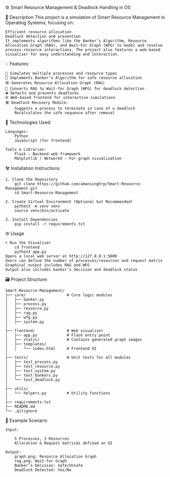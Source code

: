 ⚙️ Smart Resource Management & Deadlock Handling in OS

📝 Description
    This project is a simulation of Smart Resource Management in Operating Systems, focusing on:

    Efficient resource allocation
    Deadlock detection and prevention
    It implements algorithms like the Banker’s Algorithm, Resource Allocation Graph (RAG), and Wait-For Graph (WFG) to model and resolve process-resource interactions. The project also features a web-based visualizer for easy understanding and interaction.

💡 Features:

    🧠 Simulates multiple processes and resource types
    🔐 Implements Banker’s Algorithm for safe resource allocation
    🕸 Generates Resource Allocation Graph (RAG)
    🔄 Converts RAG to Wait-for Graph (WFG) for deadlock detection
    ❌ Detects and prevents deadlocks
    🌐 Web-based frontend for interactive simulations
    🛠️ Deadlock Recovery Module:
        Suggests a process to terminate in case of a deadlock
        Recalculates the safe sequence after removal

🧰 Technologies Used:

    Languages:
        Python
        JavaScript (for frontend)

    Tools & Libraries:
        Flask – Backend web framework
        Matplotlib / NetworkX – For graph visualization

🛠 Installation Instructions

    1. Clone the Repository
        git clone https://github.com/amansinghrp/Smart-Resource-Management.git
        cd Smart-Resource-Management

    2. Create Virtual Environment (Optional but Recommended)
        python3 -m venv venv
        source venv/bin/activate

    3. Install Dependencies
        pip install -r requirements.txt

⚙ Usage

    ➤ Run the Visualizer
        cd frontend
        python3 app.py
    Opens a local web server at http://127.0.0.1:5000
    Users can define the number of processes/resources and request matrix
    Graphical output includes RAG and WFG
    Output also includes banker’s decision and deadlock status

🗃 Project Structure:

    Smart-Resource-Management/
    ├── core/                  # Core logic modules
    │   ├── banker.py
    │   ├── process.py
    │   ├── resource.py
    │   ├── rag.py
    │   ├── wfg.py
    │   ├── system.py
    │
    ├── frontend/              # Web visualizer
    │   ├── app.py             # Flask entry point
    │   ├── static/            # Contains generated graph images
    │   ├── templates/
    │   │   └── index.html     # Frontend UI
    │
    ├── tests/                 # Unit tests for all modules
    │   ├── test_process.py
    │   ├── test_resource.py
    │   ├── test_system.py
    │   ├── test_bankers.py
    │   └── test_deadlock.py
    │
    ├── utils/
    │   └── helpers.py         # Utility functions
    │
    ├── requirements.txt
    ├── README.md
    └── .gitignore

📄 Example Scenario

    Input:

        5 Processes, 3 Resources
        Allocation & Request matrices defined on UI

    Output:
        graph.png: Resource Allocation Graph
        rag.png: Wait-for Graph
        Banker’s Decision: Safe/Unsafe
        Deadlock Detected: Yes/No


